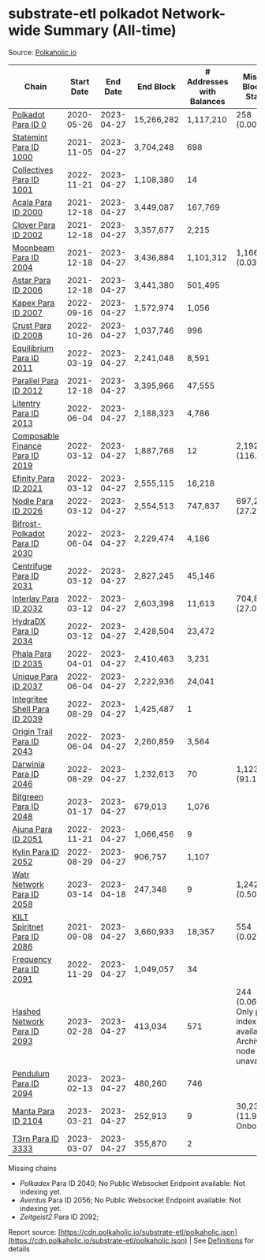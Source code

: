 # substrate-etl polkadot Network-wide Summary (All-time)

Source: [Polkaholic.io](https://polkaholic.io)


| Chain            | Start Date | End Date | End Block | # Addresses with Balances | Missing Blocks / Status |
| ---------------- | ---------- | ---------| --------- | ------------------------- | ----------------------- |
| [Polkadot Para ID 0](/polkadot/0-polkadot) | 2020-05-26 | 2023-04-27 | 15,266,282 |  1,117,210 | 258 (0.00%)  |
| [Statemint Para ID 1000](/polkadot/1000-statemint) | 2021-11-05 | 2023-04-27 | 3,704,248 |  698 |    |
| [Collectives Para ID 1001](/polkadot/1001-collectives) | 2022-11-21 | 2023-04-27 | 1,108,380 |  14 |    |
| [Acala Para ID 2000](/polkadot/2000-acala) | 2021-12-18 | 2023-04-27 | 3,449,087 |  167,769 |    |
| [Clover Para ID 2002](/polkadot/2002-clover) | 2021-12-18 | 2023-04-27 | 3,357,677 |  2,215 |    |
| [Moonbeam Para ID 2004](/polkadot/2004-moonbeam) | 2021-12-18 | 2023-04-27 | 3,436,884 |  1,101,312 | 1,166 (0.03%)  |
| [Astar Para ID 2006](/polkadot/2006-astar) | 2021-12-18 | 2023-04-27 | 3,441,380 |  501,495 |    |
| [Kapex Para ID 2007](/polkadot/2007-kapex) | 2022-09-16 | 2023-04-27 | 1,572,974 |  1,056 |    |
| [Crust Para ID 2008](/polkadot/2008-crust) | 2022-10-26 | 2023-04-27 | 1,037,746 |  996 |    |
| [Equilibrium Para ID 2011](/polkadot/2011-equilibrium) | 2022-03-19 | 2023-04-27 | 2,241,048 |  8,591 |    |
| [Parallel Para ID 2012](/polkadot/2012-parallel) | 2021-12-18 | 2023-04-27 | 3,395,966 |  47,555 |    |
| [Litentry Para ID 2013](/polkadot/2013-litentry) | 2022-06-04 | 2023-04-27 | 2,188,323 |  4,786 |    |
| [Composable Finance Para ID 2019](/polkadot/2019-composable) | 2022-03-12 | 2023-04-27 | 1,887,768 |  12 | 2,192,936 (116.17%)  |
| [Efinity Para ID 2021](/polkadot/2021-efinity) | 2022-03-12 | 2023-04-27 | 2,555,115 |  16,218 |    |
| [Nodle Para ID 2026](/polkadot/2026-nodle) | 2022-03-12 | 2023-04-27 | 2,554,513 |  747,837 | 697,249 (27.29%)  |
| [Bifrost-Polkadot Para ID 2030](/polkadot/2030-bifrost-dot) | 2022-06-04 | 2023-04-27 | 2,229,474 |  4,186 |    |
| [Centrifuge Para ID 2031](/polkadot/2031-centrifuge) | 2022-03-12 | 2023-04-27 | 2,827,245 |  45,146 |    |
| [Interlay Para ID 2032](/polkadot/2032-interlay) | 2022-03-12 | 2023-04-27 | 2,603,398 |  11,613 | 704,852 (27.07%)  |
| [HydraDX Para ID 2034](/polkadot/2034-hydradx) | 2022-03-12 | 2023-04-27 | 2,428,504 |  23,472 |    |
| [Phala Para ID 2035](/polkadot/2035-phala) | 2022-04-01 | 2023-04-27 | 2,410,463 |  3,231 |    |
| [Unique Para ID 2037](/polkadot/2037-unique) | 2022-06-04 | 2023-04-27 | 2,222,936 |  24,041 |    |
| [Integritee Shell Para ID 2039](/polkadot/2039-integritee-shell) | 2022-08-29 | 2023-04-27 | 1,425,487 |  1 |    |
| [Origin Trail Para ID 2043](/polkadot/2043-origintrail) | 2022-06-04 | 2023-04-27 | 2,260,859 |  3,564 |    |
| [Darwinia Para ID 2046](/polkadot/2046-darwinia) | 2022-08-29 | 2023-04-27 | 1,232,613 |  70 | 1,123,732 (91.17%)  |
| [Bitgreen Para ID 2048](/polkadot/2048-bitgreen) | 2023-01-17 | 2023-04-27 | 679,013 |  1,076 |    |
| [Ajuna Para ID 2051](/polkadot/2051-ajuna) | 2022-11-21 | 2023-04-27 | 1,066,456 |  9 |    |
| [Kylin Para ID 2052](/polkadot/2052-kylin) | 2022-08-29 | 2023-04-27 | 906,757 |  1,107 |    |
| [Watr Network Para ID 2058](/polkadot/2058-watr) | 2023-03-14 | 2023-04-18 | 247,348 |  9 | 1,242 (0.50%)  |
| [KILT Spiritnet Para ID 2086](/polkadot/2086-kilt) | 2021-09-08 | 2023-04-27 | 3,660,933 |  18,357 | 554 (0.02%)  |
| [Frequency Para ID 2091](/polkadot/2091-frequency) | 2022-11-29 | 2023-04-27 | 1,049,057 |  34 |    |
| [Hashed Network Para ID 2093](/polkadot/2093-hashed) | 2023-02-28 | 2023-04-27 | 413,034 |  571 | 244 (0.06%) Only partial index available: Archive node unavailable |
| [Pendulum Para ID 2094](/polkadot/2094-pendulum) | 2023-02-13 | 2023-04-27 | 480,260 |  746 |    |
| [Manta Para ID 2104](/polkadot/2104-manta) | 2023-03-21 | 2023-04-27 | 252,913 |  9 | 30,236 (11.96%) Onboarding |
| [T3rn Para ID 3333](/polkadot/3333-t3rn) | 2023-03-07 | 2023-04-27 | 355,870 |  2 |    |

Missing chains


* *Polkadex* Para ID 2040; No Public Websocket Endpoint available: Not indexing yet.
* *Aventus* Para ID 2056; No Public Websocket Endpoint available: Not indexing yet.
* *Zeitgeist2* Para ID 2092; 

Report source: [https://cdn.polkaholic.io/substrate-etl/polkaholic.json](https://cdn.polkaholic.io/substrate-etl/polkaholic.json) | See [Definitions](/DEFINITIONS.md) for details
